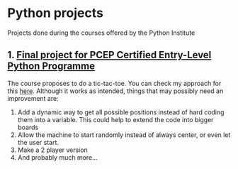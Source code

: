 # Python projects
Projects done during the courses offered by the Python Institute

## 1. [Final project for PCEP Certified Entry-Level Python Programme](https://github.com/EsteveNoguera/python-edube/blob/main/tic_tac_toe.py)

The course proposes to do a tic-tac-toe. You can check my approach for this [here](https://github.com/EsteveNoguera/python-edube/blob/main/tic_tac_toe.py). Although it works as intended, things that may possibly need an improvement are: 

1. Add a dynamic way to get all possible positions instead of hard coding them into a variable. This could help to extend the code into bigger boards
2. Allow the machine to start randomly instead of always center, or even let the user start. 
3. Make a 2 player version
4. And probably much more...


